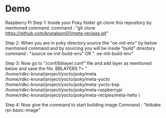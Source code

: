 # Demo
Raspberry Pi
Step 1:
Inside your Poky folder git clone this repository by mentioned command.
command : "git clone https://github.com/krunalsoni01/meta-recipes.git"

Step 2:
When you are in poky directory source the "oe-init-env" by below mentioned command and by sourcing you will be inside "build" directory
command : "source oe-init-build-env"    OR   ". oe-init-build-env"

Step 3:
Now go to "/conf/bblayer.conf" file and add layer as  mentioned below and save the file.
BBLAYERS ?= " \
  /home/rdkc-krunal/project/yocto/poky/meta \
  /home/rdkc-krunal/project/yocto/poky/meta-yocto \
  /home/rdkc-krunal/project/yocto/poky/meta-yocto-bsp \
  /home/rdkc-krunal/project/yocto/poky/meta-raspberrypi \
  /home/rdkc-krunal/project/yocto/poky/meta-recipes/meta-hello \
  
Step 4:
Now give the command to start building image
Command : "bitbake rpi-basic-image"
